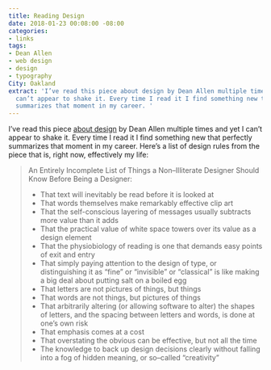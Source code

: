 ```yaml
---
title: Reading Design
date: 2018-01-23 00:08:00 -08:00
categories:
- links
tags:
- Dean Allen
- web design
- design
- typography
City: Oakland
extract: 'I’ve read this piece about design by Dean Allen multiple times and yet I
  can’t appear to shake it. Every time I read it I find something new that perfectly
  summarizes that moment in my career. '
---
```


I’ve read this piece [about design](http://alistapart.com/article/readingdesign) by Dean Allen multiple times and yet I can’t appear to shake it. Every time I read it I find something new that perfectly summarizes that moment in my career. Here’s a list of design rules from the piece that is, right now, effectively my life:  

> An Entirely Incomplete List of Things a Non–Illiterate Designer Should Know Before Being a Designer:
> 
> - That text will inevitably be read before it is looked at
> - That words themselves make remarkably effective clip art
> - That the self-conscious layering of messages usually subtracts more value than it adds
> - That the practical value of white space towers over its value as a design element
> - That the physiobiology of reading is one that demands easy points of exit and entry
> - That simply paying attention to the design of type, or distinguishing it as “fine” or “invisible” or “classical” is like making a big deal about putting salt on a boiled egg
> - That letters are not pictures of things, but things
> - That words are not things, but pictures of things
> - That arbitrarily altering (or allowing software to alter) the shapes of letters, and the spacing between letters and words, is done at one’s own risk
> - That emphasis comes at a cost
> - That overstating the obvious can be effective, but not all the time
> - The knowledge to back up design decisions clearly without falling into a fog of hidden meaning, or so–called “creativity”